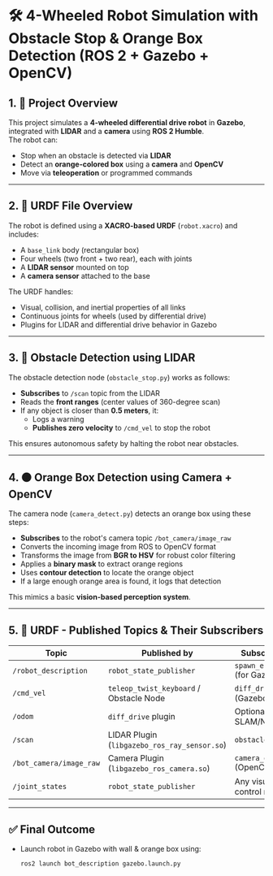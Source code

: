 # 🛠️ 4-Wheeled Robot Simulation with Obstacle Stop & Orange Box Detection (ROS 2 + Gazebo + OpenCV)

## 1. 📌 Project Overview

This project simulates a **4-wheeled differential drive robot** in **Gazebo**, integrated with **LIDAR** and a **camera** using **ROS 2 Humble**.  
The robot can:
- Stop when an obstacle is detected via **LIDAR**
- Detect an **orange-colored box** using a **camera** and **OpenCV**
- Move via **teleoperation** or programmed commands

---

## 2. 🔩 URDF File Overview

The robot is defined using a **XACRO-based URDF** (`robot.xacro`) and includes:
- A `base_link` body (rectangular box)
- Four wheels (two front + two rear), each with joints
- A **LIDAR sensor** mounted on top
- A **camera sensor** attached to the base

The URDF handles:
- Visual, collision, and inertial properties of all links
- Continuous joints for wheels (used by differential drive)
- Plugins for LIDAR and differential drive behavior in Gazebo

---

## 3. 🚧 Obstacle Detection using LIDAR

The obstacle detection node (`obstacle_stop.py`) works as follows:
- **Subscribes** to `/scan` topic from the LIDAR
- Reads the **front ranges** (center values of 360-degree scan)
- If any object is closer than **0.5 meters**, it:
  - Logs a warning
  - **Publishes zero velocity** to `/cmd_vel` to stop the robot

This ensures autonomous safety by halting the robot near obstacles.

---

## 4. 🟠 Orange Box Detection using Camera + OpenCV

The camera node (`camera_detect.py`) detects an orange box using these steps:
- **Subscribes** to the robot's camera topic `/bot_camera/image_raw`
- Converts the incoming image from ROS to OpenCV format
- Transforms the image from **BGR to HSV** for robust color filtering
- Applies a **binary mask** to extract orange regions
- Uses **contour detection** to locate the orange object
- If a large enough orange area is found, it logs that detection

This mimics a basic **vision-based perception system**.

---

## 5. 🧬 URDF - Published Topics & Their Subscribers

| **Topic**            | **Published by**             | **Subscribed by**                  |
|----------------------|------------------------------|------------------------------------|
| `/robot_description` | `robot_state_publisher`      | `spawn_entity.py` (for Gazebo)     |
| `/cmd_vel`           | `teleop_twist_keyboard` / Obstacle Node | `diff_drive` plugin (Gazebo)  |
| `/odom`              | `diff_drive` plugin          | Optional (e.g., SLAM/Navigation)   |
| `/scan`              | LIDAR Plugin (`libgazebo_ros_ray_sensor.so`) | `obstacle_stop.py` |
| `/bot_camera/image_raw` | Camera Plugin (`libgazebo_ros_camera.so`) | `camera_detect.py` (OpenCV)  |
| `/joint_states`      | `robot_state_publisher`      | Any visualizers / control nodes    |

---

## ✅ Final Outcome

- Launch robot in Gazebo with wall & orange box using:
  ```bash
  ros2 launch bot_description gazebo.launch.py
